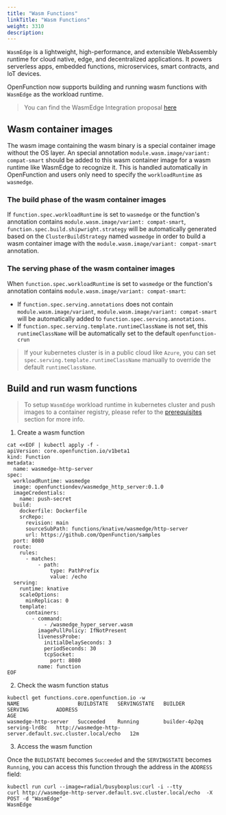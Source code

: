 ```yaml
---
title: "Wasm Functions"
linkTitle: "Wasm Functions"
weight: 3310
description:
---
```


`WasmEdge` is a lightweight, high-performance, and extensible WebAssembly runtime for cloud native, edge, and decentralized applications. It powers serverless apps, embedded functions, microservices, smart contracts, and IoT devices.

OpenFunction now supports building and running wasm functions with `WasmEdge` as the workload runtime.

> You can find the WasmEdge Integration proposal [here](https://github.com/OpenFunction/OpenFunction/blob/main/docs/proposals/20230223-wasmedge-integration.md)

## Wasm container images

The wasm image containing the wasm binary is a special container image without the OS layer. An special annotation `module.wasm.image/variant: compat-smart` should be added to this wasm container image for a wasm runtime like WasmEdge to recognize it. This is handled automatically in OpenFunction and users only need to specify the `workloadRuntime` as `wasmedge`. 

### The build phase of the wasm container images 

If `function.spec.workloadRuntime` is set to `wasmedge` or the function's annotation contains `module.wasm.image/variant: compat-smart`, 
`function.spec.build.shipwright.strategy` will be automatically generated based on the `ClusterBuildStrategy` named `wasmedge` in order to build a wasm container image with the `module.wasm.image/variant: compat-smart` annotation.

### The serving phase of the wasm container images

When `function.spec.workloadRuntime` is set to `wasmedge` or the function's annotation contains `module.wasm.image/variant: compat-smart`:
- If `function.spec.serving.annotations` does not contain `module.wasm.image/variant`, `module.wasm.image/variant: compat-smart` will be automatically added to `function.spec.serving.annotations`.
- If `function.spec.serving.template.runtimeClassName` is not set, this `runtimeClassName` will be automatically set to the default `openfunction-crun`

> If your kubernetes cluster is in a public cloud like `Azure`, you can set `spec.serving.template.runtimeClassName` manually to override the default `runtimeClassName`.

## Build and run wasm functions

> To setup `WasmEdge` workload runtime in kubernetes cluster and push images to a container registry,
> please refer to the [prerequisites](../../getting-started/Quickstarts/prerequisites) section for more info.

1. Create a wasm function

```shell
cat <<EOF | kubectl apply -f -
apiVersion: core.openfunction.io/v1beta1
kind: Function
metadata:
  name: wasmedge-http-server
spec:
  workloadRuntime: wasmedge
  image: openfunctiondev/wasmedge_http_server:0.1.0
  imageCredentials:
    name: push-secret
  build:
    dockerfile: Dockerfile
    srcRepo:
      revision: main
      sourceSubPath: functions/knative/wasmedge/http-server
      url: https://github.com/OpenFunction/samples
  port: 8080
  route:
    rules:
      - matches:
          - path:
              type: PathPrefix
              value: /echo
  serving:
    runtime: knative
    scaleOptions:
      minReplicas: 0
    template:
      containers:
        - command:
            - /wasmedge_hyper_server.wasm
          imagePullPolicy: IfNotPresent
          livenessProbe:
            initialDelaySeconds: 3
            periodSeconds: 30
            tcpSocket:
              port: 8080
          name: function
EOF
```

2. Check the wasm function status

```shell
kubectl get functions.core.openfunction.io -w
NAME                   BUILDSTATE   SERVINGSTATE   BUILDER         SERVING         ADDRESS                                                      AGE
wasmedge-http-server   Succeeded    Running        builder-4p2qq   serving-lrd8c   http://wasmedge-http-server.default.svc.cluster.local/echo   12m
  ```

3. Access the wasm function

Once the `BUILDSTATE` becomes `Succeeded` and the `SERVINGSTATE` becomes `Running`, you can access this function through the address in the `ADDRESS` field:

```shell
kubectl run curl --image=radial/busyboxplus:curl -i --tty
curl http://wasmedge-http-server.default.svc.cluster.local/echo  -X POST -d "WasmEdge"
WasmEdge
```